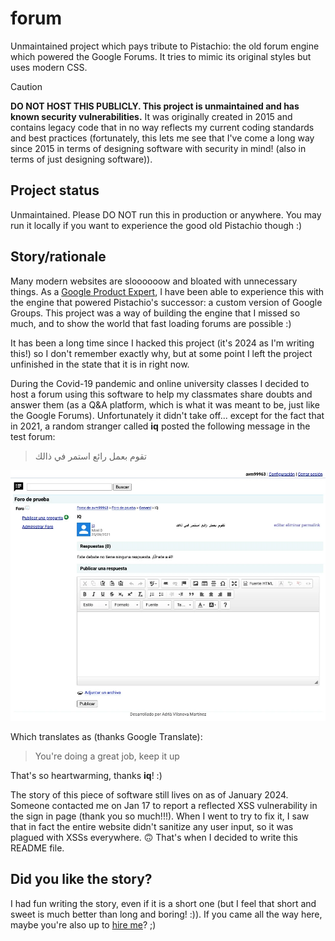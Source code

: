 # forum

Unmaintained project which pays tribute to Pistachio: the old forum engine which
powered the Google Forums. It tries to mimic its original styles but uses modern
CSS.

> [!CAUTION]
> **DO NOT HOST THIS PUBLICLY. This project is unmaintained and has known
> security vulnerabilities.** It was originally created in 2015 and contains
> legacy code that in no way reflects my current coding standards and best
> practices (fortunately, this lets me see that I've come a long way since 2015
> in terms of designing software with security in mind! (also in terms of just
> designing software)).

## Project status
Unmaintained. Please DO NOT run this in production or anywhere. You may run it
locally if you want to experience the good old Pistachio though :)

## Story/rationale
Many modern websites are sloooooow and bloated with unnecessary things. As a
[Google Product Expert][1], I have been able to experience this with the engine
that powered Pistachio's successor: a custom version of Google Groups. This
project was a way of building the engine that I missed so much, and to show the
world that fast loading forums are possible :)

It has been a long time since I hacked this project (it's 2024 as I'm writing
this!) so I don't remember exactly why, but at some point I left the project
unfinished in the state that it is in right now.

During the Covid-19 pandemic and online university classes I decided to host a
forum using this software to help my classmates share doubts and answer them (as
a Q&A platform, which is what it was meant to be, just like the Google Forums).
Unfortunately it didn't take off... except for the fact that in 2021, a random
stranger called **iq** posted the following message in the test forum:

> تقوم بعمل رائع استمر في ذالك

![Screenshot of the nice thread in the forum](./docs/img/thread.webp)

Which translates as (thanks Google Translate):

> You're doing a great job, keep it up

That's so heartwarming, thanks **iq**! :)

The story of this piece of software still lives on as of January 2024. Someone
contacted me on Jan 17 to report a reflected XSS vulnerability in the sign in
page (thank you so much!!!). When I went to try to fix it, I saw that in fact
the entire website didn't sanitize any user input, so it was plagued with XSSs
everywhere. 🙃 That's when I decided to write this README file.

## Did you like the story?
I had fun writing the story, even if it is a short one (but I feel that short
and sweet is much better than long and boring! :)). If you came all the way
here, maybe you're also up to [hire me](https://www.avm99963.com/)? ;)

[1]: https://productexperts.withgoogle.com/
